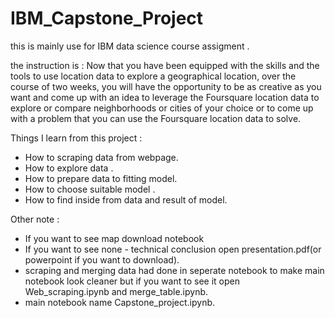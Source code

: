 # IBM_Capstone_Project
 
this is mainly use for IBM data science course assigment .


the instruction is : 
Now that you have been equipped with the skills and the tools to use location data to explore a geographical location, over the course of two weeks, you will have the opportunity to be as creative as you want and come up with an idea to leverage the Foursquare location data to explore or compare neighborhoods or cities of your choice or to come up with a problem that you can use the Foursquare location data to solve.


Things I learn from this project :
- How to scraping data from webpage.
- How to explore data .
- How to prepare data to fitting model.
- How to choose suitable model .
- How to find inside from data and result of model.



Other note :
- If you want to see map download notebook
- If you want to see none - technical conclusion open presentation.pdf(or powerpoint if you want to download).
- scraping and merging data had done in seperate notebook to make main notebook look cleaner but if you want to see it open Web_scraping.ipynb and merge_table.ipynb.
- main notebook name Capstone_project.ipynb. 
